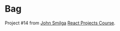 # Bag

Project #14 from [John Smilga](https://github.com/john-smilga) [React Projects Course](https://www.udemy.com/course/react-tutorial-and-projects-course/).
